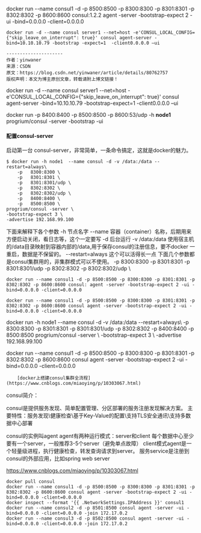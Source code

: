 

docker run --name consul1 -d -p 8500:8500 -p 8300:8300 -p 8301:8301 -p 8302:8302 -p 8600:8600 consul:1.2.2 agent -server -bootstrap-expect 2 -ui -bind=0.0.0.0 -client=0.0.0.0







```
docker run -d --name consul server1 --net=host -e'CONSUL_LOCAL_CONFIG={"skip_leave_on_interrupt": true}' consul agent-server -bind=10.10.10.79 -bootstrap -expect=1  -client0.0.0.0 –ui

--------------------- 
作者：yinwaner 
来源：CSDN 
原文：https://blog.csdn.net/yinwaner/article/details/80762757 
版权声明：本文为博主原创文章，转载请附上博文链接！
```







docker	run -d --name consul server1 --net=host -e'CONSUL_LOCAL_CONFIG={"skip_leave_on_interrupt": true}' consul agent-server -bind=10.10.10.79 -bootstrap-expect=1  -client0.0.0.0 –ui





 docker run -p 8400:8400 -p 8500:8500 -p 8600:53/udp -h **node1** progrium/consul -server -bootstrap -ui



#### 配置consul-server

启动第一台 consul-server，非常简单，一条命令搞定，这就是docker的魅力。

```
$ docker run -h node1  --name consul -d -v /data:/data --restart=always\
    -p   8300:8300 \
    -p   8301:8301 \
    -p   8301:8301/udp \
    -p   8302:8302 \
    -p   8302:8302/udp \
    -p   8400:8400 \
    -p   8500:8500 \
progrium/consul -server \
-bootstrap-expect 3 \
-advertise 192.168.99.100
```

下面来解释下各个参数
 -h 节点名字
 --name 容器（container）名称，后期用来方便启动关闭，看日志等，这个一定要写
 -d 后台运行
 -v /data:/data 使用宿主机的/data目录映射到容器内部的/data,用于保存consul的注册信息，要不docker 一重启，数据是不保留的。
 --restart=always  这个可以活得长一点
 下面几个参数都是consul集群用的，非集群模式可以不使用。
 -p   8300:8300 
 -p   8301:8301 
 -p   8301:8301/udp 
 -p   8302:8302 
 -p   8302:8302/udp \



```
docker run --name consul1 -d -p 8500:8500 -p 8300:8300 -p 8301:8301 -p 8302:8302 -p 8600:8600 consul: agent -server -bootstrap-expect 2 -ui -bind=0.0.0.0 -client=0.0.0.0
```



```
docker run --name consul1 -d -p 8500:8500 -p 8300:8300 -p 8301:8301 -p 8302:8302 -p 8600:8600 consul agent -server -bootstrap-expect 2 -ui -bind=0.0.0.0 -client=0.0.0.0
```

docker run -h node1  --name consul -d -v /data:/data --restart=always\  -p   8300:8300     -p   8301:8301  -p   8301:8301/udp      -p   8302:8302    -p   8400:8400    -p   8500:8500   progrium/consul -server \   -bootstrap-expect 3 \   -advertise 192.168.99.100





docker run --name consul1 -d -p 8500:8500 -p 8300:8300 -p 8301:8301 -p 8302:8302 -p 8600:8600 consul agent -server -bootstrap-expect 2 -ui -bind=0.0.0.0 -client=0.0.0.0



 		[docker上搭建consul集群全流程](https://www.cnblogs.com/miaoying/p/10303067.html) 	

consul简介：

consul是提供服务发现、简单配置管理、分区部署的服务注册发现解决方案。
主要特性：服务发现\健康检查\基于Key-Value的配置\支持TLS安全通讯\支持多数据中心部署

consul的实例叫agent
agent有两种运行模式：server和client
每个数据中心至少要有一个server，一般推荐3-5个server（避免单点故障）
client模式agent是一个轻量级进程，执行健康检查，转发查询请求到server。
服务service是注册到consul的外部应用，比如spring web server





https://www.cnblogs.com/miaoying/p/10303067.html

```
docker pull consul
docker run --name consul1 -d -p 8500:8500 -p 8300:8300 -p 8301:8301 -p 8302:8302 -p 8600:8600 consul agent -server -bootstrap-expect 2 -ui -bind=0.0.0.0 -client=0.0.0.0
docker inspect --format '{{ .NetworkSettings.IPAddress }}' consul1
docker run --name consul2 -d -p 8501:8500 consul agent -server -ui -bind=0.0.0.0 -client=0.0.0.0 -join 172.17.0.2
docker run --name consul3 -d -p 8502:8500 consul agent -server -ui -bind=0.0.0.0 -client=0.0.0.0 -join 172.17.0.2


```